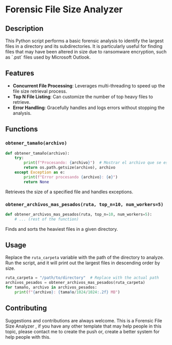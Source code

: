 
# Forensic File Size Analyzer

## Description

This Python script performs a basic forensic analysis to identify the largest files in a directory and its subdirectories. It is particularly useful for finding files that may have been altered in size due to ransomware encryption, such as \`.pst\` files used by Microsoft Outlook.

## Features

- **Concurrent File Processing**: Leverages multi-threading to speed up the file size retrieval process.
- **Top N File Listing**: Can customize the number of top heavy files to retrieve.
- **Error Handling**: Gracefully handles and logs errors without stopping the analysis.

## Functions

### `obtener_tamaño(archivo)`
```python
def obtener_tamaño(archivo):
    try:
        print(f"Procesando: {archivo}")  # Mostrar el archivo que se está procesando
        return os.path.getsize(archivo), archivo
    except Exception as e:
        print(f"Error procesando {archivo}: {e}")
        return None
```
Retrieves the size of a specified file and handles exceptions.

### `obtener_archivos_mas_pesados(ruta, top_n=10, num_workers=5)`
```python
def obtener_archivos_mas_pesados(ruta, top_n=10, num_workers=5):
    # ... (rest of the function)
```
Finds and sorts the heaviest files in a given directory.

## Usage

Replace the `ruta_carpeta` variable with the path of the directory to analyze. Run the script, and it will print out the largest files in descending order by size.

```python
ruta_carpeta = "/path/to/directory"  # Replace with the actual path
archivos_pesados = obtener_archivos_mas_pesados(ruta_carpeta)
for tamaño, archivo in archivos_pesados:
    print(f"{archivo}: {tamaño/1024/1024:.2f} MB")
```

## Contributing

Suggestions and contributions are always welcome. This is a Forensic File Size Analyzer , if you have any other template that may help people in this topic, please contact me  to create the push or, create a better system for help people with this.
